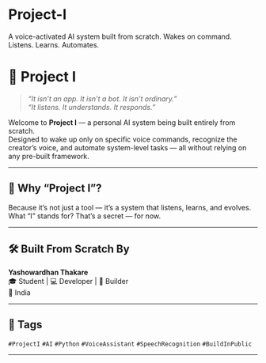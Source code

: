 # Project-I
A voice-activated AI system built from scratch. Wakes on command. Listens. Learns. Automates.


# 🧠 Project I 

> _“It isn’t an app. It isn’t a bot. It isn’t ordinary.”_  
> _“It listens. It understands. It responds.”_

Welcome to **Project I** — a personal AI system being built entirely from scratch.  
Designed to wake up only on specific voice commands, recognize the creator’s voice, and automate system-level tasks — all without relying on any pre-built framework.

---

## 💭 Why “Project I”?

Because it’s not just a tool — it’s a system that listens, learns, and evolves.  
What “I” stands for? That’s a secret — for now.

---

## 🛠 Built From Scratch By

**Yashowardhan Thakare**  
🎓 Student | 💻 Developer | 🎯 Builder  
📍 India

---

## 🔖 Tags  
`#ProjectI` `#AI` `#Python` `#VoiceAssistant` `#SpeechRecognition` `#BuildInPublic`

---


